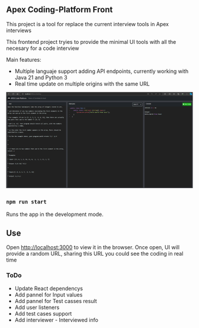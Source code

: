 ## Apex Coding-Platform Front

This project is a tool for replace the current interview tools in Apex interviews

This frontend project tryies to provide the minimal UI tools with all the necesary for a code interview

Main features:
* Multiple languaje support adding API endpoints, currently working with Java 21 and Python 3
* Real time update on multiple origins with the same URL

![alt text](public/img/SS.png)

### `npm run start`

Runs the app in the development mode.<br />

## Use
Open [http://localhost:3000](http://localhost:3000) to view it in the browser.
Once open, UI will provide a random URL, sharing this URL you could see the coding in real time


### ToDo
* Update React dependencys
* Add pannel for Input values
* Add pannel for Test casses result
* Add user listeners
* Add test cases support
* Add interviewer - Interviewed info

